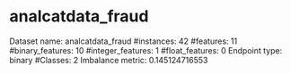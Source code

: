 # analcatdata_fraud
Dataset name: analcatdata_fraud
#instances: 42
#features: 11
  #binary_features: 10
  #integer_features: 1
  #float_features: 0
Endpoint type: binary
#Classes: 2
Imbalance metric: 0.145124716553
